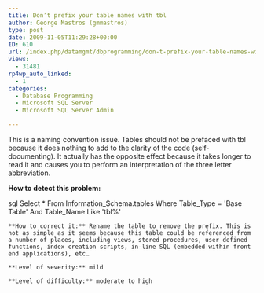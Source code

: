 ```yaml
---
title: Don’t prefix your table names with tbl
author: George Mastros (gmmastros)
type: post
date: 2009-11-05T11:29:28+00:00
ID: 610
url: /index.php/datamgmt/dbprogramming/don-t-prefix-your-table-names-with-tbl/
views:
  - 31481
rp4wp_auto_linked:
  - 1
categories:
  - Database Programming
  - Microsoft SQL Server
  - Microsoft SQL Server Admin

---
```

This is a naming convention issue. Tables should not be prefaced with tbl because it does nothing to add to the clarity of the code (self-documenting). It actually has the opposite effect because it takes longer to read it and causes you to perform an interpretation of the three letter abbreviation.

**How to detect this problem:**

sql
Select	* 
From	Information_Schema.tables 
Where	Table_Type = 'Base Table'
       	And Table_Name Like 'tbl%'
```
**How to correct it:** Rename the table to remove the prefix. This is not as simple as it seems because this table could be referenced from a number of places, including views, stored procedures, user defined functions, index creation scripts, in-line SQL (embedded within front end applications), etc…

**Level of severity:** mild

**Level of difficulty:** moderate to high